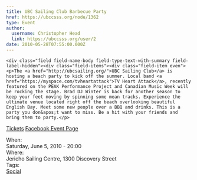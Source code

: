```yaml
---
title: UBC Sailing Club Barbecue Party 
href: https://ubccsss.org/node/1362
type: Event
author:
  username: Christopher Head
  link: https://ubccsss.org/user/2
date: 2010-05-28T07:55:00.000Z
---
```



    <div class="field field-name-body field-type-text-with-summary field-label-hidden"><div class="field-items"><div class="field-item even"><p>The <a href="http://ubcsailing.org/">UBC Sailing Club</a> is hosting a beach party to kick off the summer. Local band <a href="https://myspace.com/tvheartattack">TV Heart Attack</a>, recently featured on the PEAK Performance Project and Canadian Music Week will be rocking the stage. Brad DJ Winter is back for another season to keep your feet moving by spinning some mean tracks. Experience the ultimate venue located right off the beach overlooking beautiful English Bay. Meet some new people over a BBQ and drinks. This is a party you don&apos;t want to miss. Be a hit with your friends and bring them to party.</p>
<p><a href="http://brownpapertickets.com/event/111910">Tickets</a> <a href="https://facebook.com/event.php?eid=116660905036612">Facebook Event Page</a></p>
</div></div></div><div class="field field-name-field-dates field-type-datetime field-label-above"><div class="field-label">When:&#xA0;</div><div class="field-items"><div class="field-item even"><span class="date-display-single">Saturday, June 5, 2010 - 20:00</span></div></div></div><div class="field field-name-field-location field-type-text field-label-above"><div class="field-label">Where:&#xA0;</div><div class="field-items"><div class="field-item even">Jericho Sailing Centre, 1300 Discovery Street</div></div></div>    <footer>
    <div class="field field-name-field-tags field-type-taxonomy-term-reference field-label-above"><div class="field-label">Tags:&#xA0;</div><div class="field-items"><div class="field-item even"><a href="/social">Social</a></div></div></div>      </footer>
    